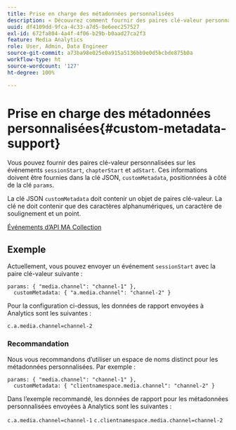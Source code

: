 ```yaml
---
title: Prise en charge des métadonnées personnalisées
description: « Découvrez comment fournir des paires clé-valeur personnalisées sur les événements sessionStart, chapterStart et adStart. »
uuid: df4109dd-9fca-4c33-a7d5-8e6eec257527
exl-id: 672fa804-4a4f-4f06-b29b-b0aad27ca2f3
feature: Media Analytics
role: User, Admin, Data Engineer
source-git-commit: a73ba98e025e0a915a5136bb9e0d5bcbde875b0a
workflow-type: ht
source-wordcount: '127'
ht-degree: 100%

---
```


# Prise en charge des métadonnées personnalisées{#custom-metadata-support}

Vous pouvez fournir des paires clé-valeur personnalisées sur les événements `sessionStart`, `chapterStart` et `adStart`. Ces informations doivent être fournies dans la clé JSON, `customMetadata`, positionnées à côté de la clé `params`.

La clé JSON `customMetadata` doit contenir un objet de paires clé-valeur. La clé ne doit contenir que des caractères alphanumériques, un caractère de soulignement et un point.

[Événements d’API MA Collection](../mc-api-ref/mc-api-events-req.md)

## Exemple

Actuellement, vous pouvez envoyer un événement `sessionStart` avec la paire clé-valeur suivante :

```
params: { "media.channel": "channel-1" },
  customMetadata: { "a.media.channel": "channel-2" }
```

Pour la configuration ci-dessus, les données de rapport envoyées à Analytics sont les suivantes :

`c.a.media.channel=channel-2`

### Recommandation

Nous vous recommandons d’utiliser un espace de noms distinct pour les métadonnées personnalisées. Par exemple :

```
params: { "media.channel": "channel-1" },
  customMetadata: { "clientnamespace.media.channel": "channel-2" }
```

Dans l’exemple recommandé, les données de rapport pour les métadonnées personnalisées envoyées à Analytics sont les suivantes :

`c.a.media.channel=channel-1`
`c.clientnamespace.media.channel=channel-2`
